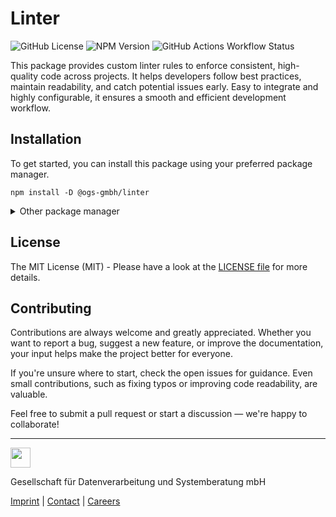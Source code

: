 # Linter

![GitHub License](https://img.shields.io/github/license/OGS-GmbH/linter)
![NPM Version](https://img.shields.io/npm/v/%40ogs-gmbh%2Flinter)
![GitHub Actions Workflow Status](https://img.shields.io/github/actions/workflow/status/OGS-GmbH/linter/main-deploy.yml)

This package provides custom linter rules to enforce consistent, high-quality code across projects. It helps developers follow best practices, maintain readability, and catch potential issues early. Easy to integrate and highly configurable, it ensures a smooth and efficient development workflow.

## Installation
To get started, you can install this package using your preferred package manager.
````shell
npm install -D @ogs-gmbh/linter
````

<details>
<summary>Other package manager</summary>
<br />

````shell
yarn add -D @ogs-gmbh/linter
````

````shell
pnpm install -D @ogs-gmbh/linter
````

</details>

## License
The MIT License (MIT) - Please have a look at the [LICENSE file](https://github.com/OGS-GmbH/linter/blob/main/LICENSE) for more details.

## Contributing
Contributions are always welcome and greatly appreciated. Whether you want to report a bug, suggest a new feature, or improve the documentation, your input helps make the project better for everyone.

If you're unsure where to start, check the open issues for guidance. Even small contributions, such as fixing typos or improving code readability, are valuable.

Feel free to submit a pull request or start a discussion — we're happy to collaborate!

---

<a href="https://www.ogs.de/en/"><img src="https://www.ogs.de/fileadmin/templates/main/img/logo.png" height="32" /></a>
<p>Gesellschaft für Datenverarbeitung und Systemberatung mbH</p>

[Imprint](https://www.ogs.de/en/imprint/) | [Contact](https://www.ogs.de/en/contact/) | [Careers](https://www.ogs.de/en/about-ogs/#Careers)
